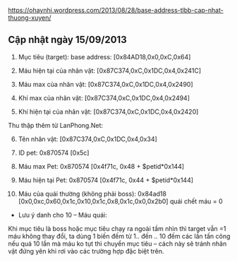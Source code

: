 https://ohaynhi.wordpress.com/2013/08/28/base-address-tlbb-cap-nhat-thuong-xuyen/

## Cập nhật ngày 15/09/2013

1. Mục tiêu (target):   base address: [0x84AD18,0x0,0xC,0x64]

2. Máu hiện tại của nhân vật:  [0x87C374,0xC,0x1DC,0x4,0x241C]

3. Máu max của nhân vật:  [0x87C374,0xC,0x1DC,0x4,0x2490]

4. Khí max của nhân vật:  [0x87C374,0xC,0x1DC,0x4,0x2494]

5. Khí hiện tại của nhân vật: [0x87C374,0xC,0x1DC,0x4,0x2420]

Thu thập thêm từ LanPhong.Net:

6. Tên nhân vật:  [0x87C374,0xC,0x1DC,0x4,0x34]

7. ID pet:  0x870574 [0x5c]

8. Máu max Pet: 0x870574 [0x4f71c, 0x48 + $petid*0x144]

9. Máu hiện tại Pet: 0x870574 [0x4f71c, 0x44 + $petid*0x144]

10. Máu của quái thường (không phải boss): 0x84ad18 [0x0,0xc,0x60,0x1c,0x10,0x1c,0x8,0x1c,0x0,0x2b0] quái chết máu = 0

* Lưu ý danh cho 10 – Máu quái:

Khi mục tiêu là boss hoặc mục tiêu chạy ra ngoài tầm nhìn thì target vẫn =1 máu không thay đổi, ta dùng 1 biến đếm từ 1.. đến .. 10 đếm các lần tấn công nếu quá 10 lần mà máu ko tụt thì chuyển mục tiêu – cách này sẽ tránh nhân vật đứng yên khi rơi vào các trường hợp đặc biệt trên.
